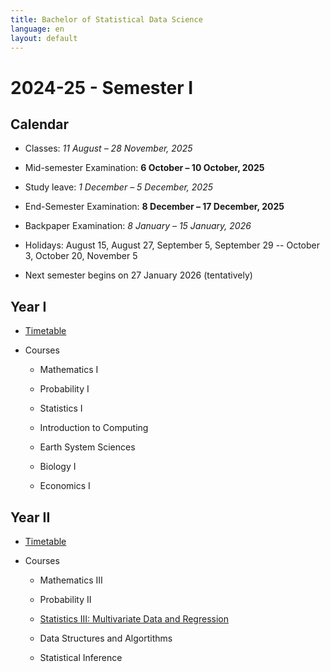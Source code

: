 ```yaml
---
title: Bachelor of Statistical Data Science
language: en
layout: default
---
```


# 2024-25 - Semester I

## Calendar

* Classes: _11 August – 28 November, 2025_
* Mid-semester Examination: __6 October – 10 October, 2025__
* Study leave: _1 December – 5 December, 2025_
* End-Semester Examination: __8 December – 17 December, 2025__
* Backpaper Examination: _8 January – 15 January, 2026_

* Holidays: August 15, August 27, September 5, September 29 -- October 3, October 20, November 5

* Next semester begins on 27 January 2026 (tentatively)

## Year I

* [Timetable](timetable-year-I.pdf)

* Courses

	* Mathematics I

	* Probability I

	* Statistics I

	* Introduction to Computing

	* Earth System Sciences

	* Biology I

	* Economics I


## Year II

* [Timetable](timetable-year-II.pdf)

* Courses

	* Mathematics III

	* Probability II

	* [Statistics III: Multivariate Data and Regression](Syllabus_Stat3.pdf)

	* Data Structures and Algortithms

	* Statistical Inference

